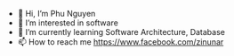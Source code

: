 - 👋 Hi, I’m Phu Nguyen
- 👀 I’m interested in software
- 🌱 I’m currently learning Software Architecture, Database
- 📫 How to reach me https://www.facebook.com/zinunar

<!---
ngyngcphu/ngyngcphu is a ✨ special ✨ repository because its `README.md` (this file) appears on your GitHub profile.
You can click the Preview link to take a look at your changes.
--->
